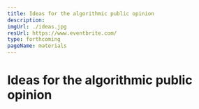 ```yaml
---
title: Ideas for the algorithmic public opinion
description: 
imgUrl: ./ideas.jpg
resUrl: https://www.eventbrite.com/
type: forthcoming
pageName: materials
---
```


# Ideas for the algorithmic public opinion
